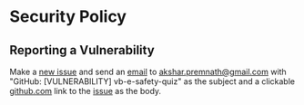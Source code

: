 # Security Policy
<!--

## Supported Versions

Use this section to tell people about which versions of your project are
currently being supported with security updates.

| Version | Supported          |
| ------- | ------------------ |
| 5.1.x   | :white_check_mark: |
| 5.0.x   | :x:                |
| 4.0.x   | :white_check_mark: |
| < 4.0   | :x:                |

-->
## Reporting a Vulnerability

<!--Use this section to tell people how to report a vulnerability.

Tell them where to go, how often they can expect to get an update on a
reported vulnerability, what to expect if the vulnerability is accepted or
declined, etc.-->
Make a [new issue](https://github.com/Akshar-Premnath/vb-e-safety-quiz/issues/new?assignees=&labels=&template=bug_report.md&title= 'Make a new issue') and send an [email](mailto:akshar.premnath@gmail.com?subject=GitHub%3A%20%5BVULNERABILITY%5D%20vb-e-safety-quiz 'Send an email') to [akshar.premnath@gmail.com](mailto:akshar.premnath@gmail.com?subject=GitHub%3A%20%5BVULNERABILITY%5D%20vb-e-safety-quiz 'Send an email') with "GitHub: [VULNERABILITY] vb-e-safety-quiz" as the subject and a clickable [github.com](https://github.com/ 'GitHub') link to the [issue](https://github.com/Akshar-Premnath/vb-e-safety-quiz/issues 'Issues') as the body.
<!--

-->
